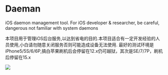 # Daeman
iOS daemon management tool. For iOS developer & researcher, be careful, dangerous not familiar with system daemons

本项目用于管理iOS后台服务,以达到省电的目的.本项目适合有一定开发经验的人员使用,小白请勿随意关闭服务否则可能造成设备无法使用.
最好的测试环境是iPhone5/5S/6/6P,搞白苹果刷机后会停留在12.x仍可越狱，其次是SE/7/7P，刷机后停留在15.x

![](https://raw.githubusercontent.com/lich4/Daeman/main/screenshot.png)

